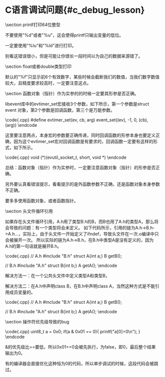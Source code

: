 C语言调试问题{#c_debug_lesson}
======================


\section printf打印64位整型

不要使用"%d"或者"%u"，这会使得printf只输出变量的低位。

一定要使用"%lu"和"%ld"进行打印。

别看这错误很小，但是可能让你很长一段时间以为自己的数据来源错了。

\section float或者double类型打印

默认的"%f"只显示前6个有效数字，某些时候会截断我们的数值，当我们数字数值较大，且精度要求较高时，一定要注意这点。


\section 函数对象（指针）作为实参的的时候一定要其形参是否正确。

libevent库中的evtimer_set宏接收3个参数，如下所示，第一个参数是struct event 对象，第2个参数是回调函数，第三个是万能参数。

\code{.cpp}
#define evtimer_set(ev, cb, arg)	event_set((ev), -1, 0, (cb), (arg))
\endcode

这里要注意两点，本身宏的参数要正确传递，同时回调函数的形参本身也要定义正确，因为这个evtimer_set宏对回调函数是有要求的，回调函数一定要有这样的形式，如下所示。

\code{.cpp}
void (*)(evutil_socket_t, short, void *)
\endcode

总结：函数对象（指针）作为实参时，一定要注意函数对象（指针）的形参是否正确。

另外要认真看错误提示，看看提示的是外函数参数不正确，还是函数对象本身参数不正确。

要多多使用函数对象，或者函数指针。


\section 头文件循环引用

如果存在头文件循环引用，A.h用了类型B.h的B，而B也用了A.h的类型A，那么将会导致的问题：有一个类型将会未定义。
如下代码所示，引用的链为A.h->B.h->A.h...，实际上，由于头文件一开始定义了ifndef，导致头文件在一次.o编译中只会被展开一次。
所以实际的链为A.h->B.h，在B.h中类型A是没有定义的，因为A.h的第一句话就是展开B.h。

\code{.cpp}
// A.h
#include "B.h"
struct A{int a;}
B getB();

// B.h
#include "A.h"
struct B{int b;}
A getA();
\endcode

解决方法一：在一个公共头文件中定义类型A和类型B，

解决方法二：在A.h中声明class B，在B.h中声明class A，当然这种方式是不能引用成员变量的。

\code{.cpp}
// A.h
#include "B.h"
struct A{int a;}
B getB();

// B.h
#include "A.h"
struct B{int b;}
A getA();
\endcode


\section 操作符优先级导致的bug

\code{.cpp}
uint8_t a = 0x0;
if(a & 0x01 == 0){
    printf("a[0]=0\n");
}
\endcode

&的优先级比==要低，所以0x01==0会被先执行，为false，即0，最后整个结果输出为0。

有的编译器会直接优化这种恒为0的代码，所以单步调试的时候，这段代码会被跳过。